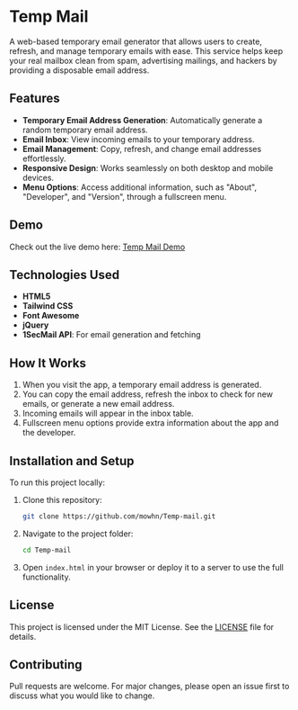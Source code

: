 
# Temp Mail

A web-based temporary email generator that allows users to create, refresh, and manage temporary emails with ease. This service helps keep your real mailbox clean from spam, advertising mailings, and hackers by providing a disposable email address. 

## Features
- **Temporary Email Address Generation**: Automatically generate a random temporary email address.
- **Email Inbox**: View incoming emails to your temporary address.
- **Email Management**: Copy, refresh, and change email addresses effortlessly.
- **Responsive Design**: Works seamlessly on both desktop and mobile devices.
- **Menu Options**: Access additional information, such as "About", "Developer", and "Version", through a fullscreen menu.

## Demo
Check out the live demo here: [Temp Mail Demo](https://mowhn.github.io/Temp-mail/)

## Technologies Used
- **HTML5**
- **Tailwind CSS**
- **Font Awesome**
- **jQuery**
- **1SecMail API**: For email generation and fetching

## How It Works
1. When you visit the app, a temporary email address is generated.
2. You can copy the email address, refresh the inbox to check for new emails, or generate a new email address.
3. Incoming emails will appear in the inbox table.
4. Fullscreen menu options provide extra information about the app and the developer.

## Installation and Setup
To run this project locally:
1. Clone this repository:  
   ```bash
   git clone https://github.com/mowhn/Temp-mail.git
   ```
2. Navigate to the project folder:  
   ```bash
   cd Temp-mail
   ```
3. Open `index.html` in your browser or deploy it to a server to use the full functionality.

## License
This project is licensed under the MIT License. See the [LICENSE](LICENSE) file for details.

## Contributing
Pull requests are welcome. For major changes, please open an issue first to discuss what you would like to change.
